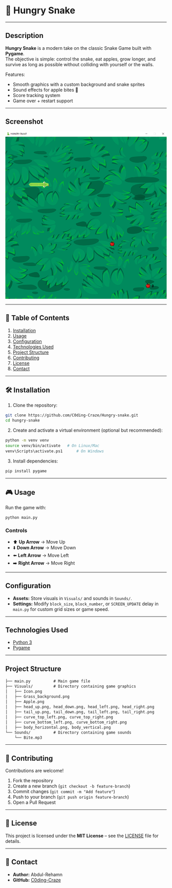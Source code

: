 # 🐍 Hungry Snake  
---

## Description  
**Hungry Snake** is a modern take on the classic Snake Game built with **Pygame**.  
The objective is simple: control the snake, eat apples, grow longer, and survive as long as possible without colliding with yourself or the walls.  

 Features:  
- Smooth graphics with a custom background and snake sprites  
- Sound effects for apple bites 🎵  
- Score tracking system  
- Game over + restart support  

---
## Screenshot  

![Hungry Snake Screenshot](Output_screenshot.png)

---

## 📑 Table of Contents  
1. [Installation](#-installation)  
2. [Usage](#-usage)  
3. [Configuration](#configuration)
4. [Technologies Used](#technologies-used) 
5. [Project Structure](#project-structure)
6. [Contributing](#-contributing)  
7. [License](#-license)  
8. [Contact](#-contact)   

---

## 🛠 Installation  

1. Clone the repository:  
```bash
git clone https://github.com/C0ding-Craze/Hungry-snake.git
cd hungry-snake
```

2. Create and activate a virtual environment (optional but recommended):  
```bash
python -m venv venv
source venv/bin/activate   # On Linux/Mac
venv\Scripts\activate.ps1      # On Windows
```

3. Install dependencies:  
```bash
pip install pygame
```

---

## 🎮 Usage  

Run the game with:  
```bash
python main.py
```

### Controls  
- ⬆️ **Up Arrow** → Move Up  
- ⬇️ **Down Arrow** → Move Down  
- ⬅️ **Left Arrow** → Move Left  
- ➡️ **Right Arrow** → Move Right  

---

## Configuration  
- **Assets:** Store visuals in `Visuals/` and sounds in `Sounds/`.  
- **Settings:** Modify `block_size`, `block_number`, or `SCREEN_UPDATE` delay in `main.py` for custom grid sizes or game speed.  

---

## Technologies Used  
- [Python 3](https://www.python.org/)   
- [Pygame](https://www.pygame.org/news)  

---

## Project Structure

```
├── main.py          # Main game file
├── Visuals/         # Directory containing game graphics
│   ├── Icon.png
│   ├── Grass_background.png
│   ├── Apple.png
│   ├── head_up.png, head_down.png, head_left.png, head_right.png
│   ├── tail_up.png, tail_down.png, tail_left.png, tail_right.png
│   ├── curve_top_left.png, curve_top_right.png
│   ├── curve_bottom_left.png, curve_bottom_right.png
│   ├── body_horizontal.png, body_vertical.png
└── Sounds/          # Directory containing game sounds
    └── Bite.mp3
```

---

## 🤝 Contributing  
Contributions are welcome!  
1. Fork the repository  
2. Create a new branch (`git checkout -b feature-branch`)  
3. Commit changes (`git commit -m "Add feature"`)  
4. Push to your branch (`git push origin feature-branch`)  
5. Open a Pull Request  

---

## 📜 License  
This project is licensed under the **MIT License** – see the [LICENSE](LICENSE) file for details.  

---

## 👤 Contact  
- **Author:** Abdul-Rehamn  
- **GitHub:** [C0ding-Craze](https://github.com/C0ding-Craze)  
